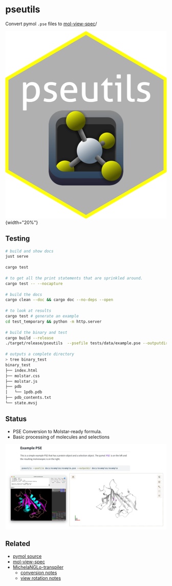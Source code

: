 # pseutils

Convert pymol `.pse` files to [mol-view-spec](https://github.com/molstar/mol-view-spec)/

![](docs/pseutils.png){width="20%"}


## Testing

```sh
# build and show docs
just serve

cargo test

# to get all the print statements that are sprinkled around.
cargo test -- --nocapture

# build the docs
cargo clean --doc && cargo doc --no-deps --open

# to look at results
cargo test # generate an example
cd test_temporary && python -m http.server

# build the binary and test
cargo build --release
./target/release/pseutils  --psefile tests/data/example.pse --outputdir binary_test

# outputs a complete directory
> tree binary_test
binary_test
├── index.html
├── molstar.css
├── molstar.js
├── pdb
│   └── 1pdb.pdb
├── pdb_contents.txt
└── state.mvsj


```

## Status

- PSE Conversion to Molstar-ready formula.
- Basic processing of molecules and selections

![](resources/images/pymol_molstar.png)

## Related

- [pymol source](https://github.com/schrodinger/pymol-open-source)
- [mol-view-spec](https://github.com/molstar/mol-view-spec)
- [MichelaNGLo-transpiler](https://github.com/matteoferla/MichelaNGLo-transpiler)
  - [conversion notes](https://github.com/matteoferla/MichelaNGLo-transpiler/blob/master/docs/conversion.md)
  - [view rotation notes](https://github.com/matteoferla/MichelaNGLo-transpiler/blob/master/docs/notes_on_view_conversion.md)
